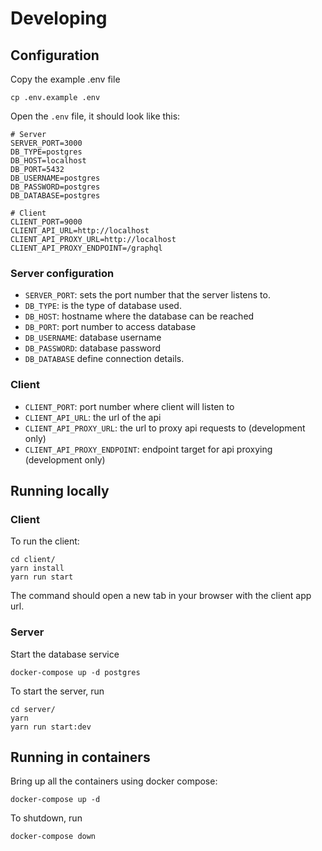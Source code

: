 # Developing

## Configuration

Copy the example .env file

```
cp .env.example .env
```

Open the `.env` file, it should look like this:

```
# Server
SERVER_PORT=3000
DB_TYPE=postgres
DB_HOST=localhost
DB_PORT=5432
DB_USERNAME=postgres
DB_PASSWORD=postgres
DB_DATABASE=postgres

# Client
CLIENT_PORT=9000
CLIENT_API_URL=http://localhost
CLIENT_API_PROXY_URL=http://localhost
CLIENT_API_PROXY_ENDPOINT=/graphql
```

### Server configuration

* `SERVER_PORT`: sets the port number that the server listens to.
* `DB_TYPE`: is the type of database used.
* `DB_HOST`: hostname where the database can be reached
* `DB_PORT`: port number to access database
* `DB_USERNAME`: database username
* `DB_PASSWORD`: database password
* `DB_DATABASE` define connection details.

### Client

* `CLIENT_PORT`: port number where client will listen to
* `CLIENT_API_URL`: the url of the api
* `CLIENT_API_PROXY_URL`: the url to proxy api requests to (development only)
* `CLIENT_API_PROXY_ENDPOINT`: endpoint target for api proxying (development only)

## Running locally

### Client
To run the client:

```
cd client/
yarn install
yarn run start
```

The command should open a new tab in your browser with the client app url.

### Server

Start the database service
```
docker-compose up -d postgres
```

To start the server, run
```
cd server/
yarn
yarn run start:dev
```

## Running in containers

Bring up all the containers using docker compose:

```
docker-compose up -d
```

To shutdown, run
```
docker-compose down
```
